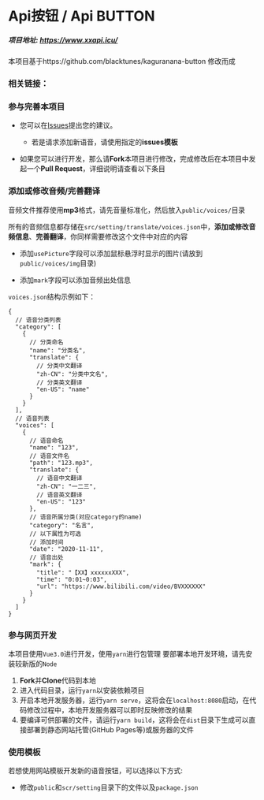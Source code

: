 # Api按钮 / Api BUTTON

##### 项目地址: https://www.xxapi.icu/

本项目基于https://github.com/blacktunes/kaguranana-button 修改而成

### 相关链接：


### 参与完善本项目

- 您可以在[Issues](https://github.com/DYS763/Api_button/issues)提出您的建议。
  - 若是请求添加新语音，请使用指定的**issues模板**

- 如果您可以进行开发，那么请**Fork**本项目进行修改，完成修改后在本项目中发起一个**Pull Request**，详细说明请查看以下条目

### 添加或修改音频/完善翻译

音频文件推荐使用**mp3**格式，请先音量标准化，然后放入`public/voices/`目录

所有的音频信息都存储在`src/setting/translate/voices.json`中，**添加或修改音频信息**、**完善翻译**，你同样需要修改这个文件中对应的内容

- 添加`usePicture`字段可以添加鼠标悬浮时显示的图片(请放到`public/voices/img`目录)

- 添加`mark`字段可以添加音频出处信息

`voices.json`结构示例如下：
```
{
  // 语音分类列表
  "category": [
    {
      // 分类命名
      "name": "分类名",
      "translate": {
        // 分类中文翻译
        "zh-CN": "分类中文名",
        // 分类英文翻译
        "en-US": "name"
      }
    }
  ],
  // 语音列表
  "voices": [
    {
      // 语音命名
      "name": "123",
      // 语音文件名
      "path": "123.mp3",
      "translate": {
        // 语音中文翻译
        "zh-CN": "一二三",
        // 语音英文翻译
        "en-US": "123"
      },
      // 语音所属分类(对应category的name)
      "category": "名言",
      // 以下属性为可选
      // 添加时间
      "date": "2020-11-11",
      // 语音出处
      "mark": {
        "title": "【XX】xxxxxxXXX",
        "time": "0:01~0:03",
        "url": "https://www.bilibili.com/video/BVXXXXXX"
      }
    }
  ]
}
```

### 参与网页开发

本项目使用`Vue3.0`进行开发，使用`yarn`进行包管理
要部署本地开发环境，请先安装较新版的`Node`

1. **Fork**并**Clone**代码到本地
2. 进入代码目录，运行`yarn`以安装依赖项目
3. 开启本地开发服务器，运行`yarn serve`，这将会在`localhost:8080`启动，在代码修改过程中，本地开发服务器可以即时反映修改的结果
4. 要编译可供部署的文件，请运行`yarn build`，这将会在`dist`目录下生成可以直接部署到静态网站托管(GitHub Pages等)或服务器的文件

### 使用模板

若想使用网站模板开发新的语音按钮，可以选择以下方式:
- 修改`public`和`scr/setting`目录下的文件以及`package.json`
